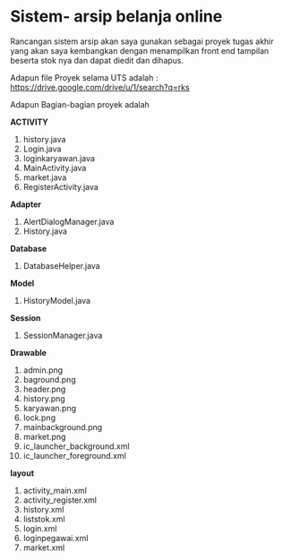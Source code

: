# Sistem- arsip belanja online 
Rancangan sistem arsip akan saya gunakan sebagai proyek tugas akhir yang akan saya kembangkan
dengan menampilkan front end tampilan beserta stok nya dan dapat diedit dan dihapus.

Adapun  file Proyek selama UTS adalah :
https://drive.google.com/drive/u/1/search?q=rks

Adapun Bagian-bagian  proyek adalah 

<b>ACTIVITY</b>
1. history.java
2. Login.java
3. loginkaryawan.java
4. MainActivity.java
5. market.java
6. RegisterActivity.java

<b>Adapter</b>
1. AlertDialogManager.java
2. History.java

<b>Database</b>
1. DatabaseHelper.java

<b>Model</b>
1. HistoryModel.java

<b>Session</b>
1. SessionManager.java

<b>Drawable</b>
1. admin.png
2. baground.png
3. header.png
4. history.png
5. karyawan.png
6. lock.png
7. mainbackground.png
8. market.png
9. ic_launcher_background.xml
10. ic_launcher_foreground.xml

<b>layout</b>
1. activity_main.xml
2. activity_register.xml
3. history.xml
4. liststok.xml
5. login.xml
6. loginpegawai.xml
7. market.xml




